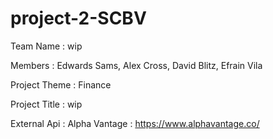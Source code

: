 # project-2-SCBV

Team Name     : wip

Members       : Edwards Sams, Alex Cross, David Blitz, Efrain Vila

Project Theme : Finance

Project Title : wip

External Api  : Alpha Vantage : https://www.alphavantage.co/
